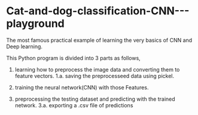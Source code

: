 # Cat-and-dog-classification-CNN---playground
The most famous practical example of learning the very basics of CNN and Deep learning.

This Python program is divided into 3 parts as follows,

1. learning how to preprocess the image data and converting them to feature vectors.
   1.a. saving the preprocesseed data using pickel.
   
2. training the neural network(CNN) with those Features.
  
3. preprocessing the testing dataset and predicting with the trained network.
   3.a. exporting a .csv file of predictions

